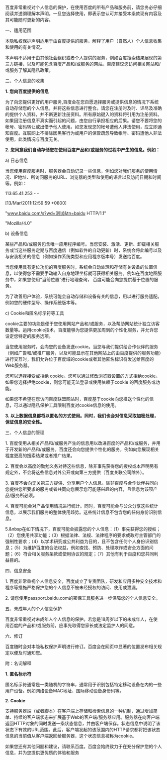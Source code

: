 百度非常重视对个人信息的保护，在使用百度的所有产品和服务前，请您务必仔细阅读并透彻理解本声明。一旦您选择使用，即表示您认可并接受本条款现有内容及其可能随时更新的内容。

一、适用范围

本隐私权保护声明适用于由百度提供的服务，解释了用户（自然人）个人信息收集和使用的有关情况。

本声明不适用于由其他社会组织或者个人提供的服务，例如百度搜索结果展现的第三方链接，以及可能包含百度产品和/或服务的网站。百度建议您访问相关网站和/或服务了解其隐私政策。

二、个人信息的收集

**1. 您向百度提供的信息**

为了向您提供更好的用户服务,百度会在您自愿选择服务或提供信息的情况下系统自动存储您的个人信息，并将这些信息进行整合。请您在注册时及时、详尽及准确的提供个人资料，并不断更新注册资料。所有原始键入的资料将引用为注册资料。如果因注册信息不真实而引起的问题，由您自行承担相应的后果。请您不要将您的帐号、密码转让或出借予他人使用。如您发现您的帐号遭他人非法使用，应立即通知百度。互联网上不排除因黑客行为或用户的保管疏忽导致帐号、密码遭他人非法使用，此类情况与百度无关。

**2. 您同意我们自动存储您在使用百度产品和/或服务的过程中产生的信息。例如：**

a) 日志信息

当您使用百度服务时，服务器会自动记录一些信息，例如您对我们服务的使用情况、IP地址、所访问服务的URL、浏览器的类型和使用的语言以及访问日期和时间等。例如：

113.65.41.253 - -

\[13/Mar/2011:12:59:59 +0800\]

"www.baidu.com/s?wd=测试&tn=baidu HTTP/1.1"

"Mozilla/4.0"

b) 设备信息

某些产品和/或服务包含唯一应用程序编号。当您安装、激活、更新、卸载相关服务或当这些服务定期与百度通信（例如软件的自动更新）时，系统会将此编号以及与安装相关的信息（例如操作系统类型和应用程序版本号）发送给百度。

当您使用具有定位功能的百度服务时，系统会自动处理和存储有关设备的位置信息，以使得您不需要手动输入自身地理坐标就可获得相关服务。例如在百度地图服务中，如果您使用“当前位置”进行地理查询， 百度可能会向您提供基于位置的服务。

为了改善用户体验，系统可能会自动存储和设备有关的信息，用以进行服务适配。例如您的硬件型号、操作系统版本等。

c) Cookie和匿名标示符等工具

cookie主要的功能是便于您使用网站产品和/或服务，以及帮助网站统计独立访客数量等。运用cookie技术，百度能够为您提供更加周到的个性化服务，并允许您设定您特定的服务选项。

当您使用服务时，会向您的设备发送cookie。当您与我们提供给合作伙伴的服务（例如广告和/或推广服务，以及可能显示在其他网站上的由百度提供的服务功能）进行交互时，我们允许位于百度域的cookie或者其他匿名标识符发送给百度的Web服务器。

您可以选择接受或拒绝 cookie。您可以通过修改浏览器设置的方式拒绝cookie。如果您选择拒绝cookie，则您可能无法登录或使用依赖于cookie 的百度服务或功能。

如果您不希望在您访问百度联盟网站时，百度基于cookie向您推送个性化的信息，可以通过隐私保护工具限制百度对cookie信息的使用。

**3. 以上数据信息都将以匿名的方式使用。同时，我们也会对信息采取加密处理，保证信息的安全性。**

三、个人信息的管理

1. 百度使用从相关产品和/或服务产生的信息用以改进百度的产品和/或服务，并用于开发新的产品和/或服务。百度还会向您提供个性化的服务，例如向您展现相关程度更高的搜索结果或者推广结果。

2. 百度会以高度的勤勉义务对待这些信息，除非事先获得您的授权或本声明另有规定外，不会将这些信息对外公开或向第三方提供（百度关联公司除外）。

3. 百度不会向无关第三方提供、分享用户个人信息。除非百度与合作伙伴共同向您提供您所要求的服务或者共同向您展示您可能感兴趣的内容，且信息为该项产品/服务所必须。

4. 百度可能会对产品使用情况进行统计。同时，百度可能会与公众分享这些统计信息，以展示我们服务的整体使用趋势。这些统计信息不包含您的任何身份识别信息。

5.&nbsp在如下情况下，百度可能会披露您的个人信息：（1）事先获得您的授权；（2）您使用共享功能；（3）根据法律、法规、法律程序的要求或政府主管部门的强制性要求；（4）以学术研究或公共利益为目的，且不包含任何个人身份识别信息；（5）为维护百度的合法权益，例如查找、预防、处理欺诈或安全方面的问题；（6）符合相关服务条款或使用协议的规定；（7）其他有利于百度和您共同利益目的。

四、信息安全

1. 百度非常重视个人信息安全，百度成立了专责团队，研发和应用多种安全技术和程序等措施严格保护您的个人信息不被未经授权的访问、使用或泄漏。

2. 请您使用passport.baidu.com的密保工具服务进一步保障您的个人信息安全。

五、未成年人的个人信息保护

百度非常重视对未成年人个人信息的保护。若您是18周岁以下的未成年人，在使用百度的产品和/或服务前，应事先取得您家长或法定监护人的同意。

六、修订

百度随时会对本隐私权保护声明进行修订。百度会在网页中显著的位置发布相关规定以便及时通知您。

附：名词解释

**1. 匿名标示符**

匿名标示符通常是一类随机的字符串，通常用于识别包括特定移动设备在内的一些用户设备。例如网络设备MAC地址、国际移动设备身份码等。

**2. Cookie**

支持服务器端（或者脚本）在客户端上存储和检索信息的一种机制，通过增加简单、持续的客户端状态来扩展基于Web的客户端/服务器应用。服务器在向客户端返回HTTP对象的同时发送一条状态信息，并由客户端保存。状态信息中说明了该状态下有效的URL范围。此后，客户端发起的该范围内的HTTP请求都将把该状态信息的当前值从客户端返回给服务器，这个状态信息被称为cookie。

  

如果您还有其他问题和建议，请联系百度。百度会始终致力于在充分保护您的个人信息，并为您提供更优质的体验和服务